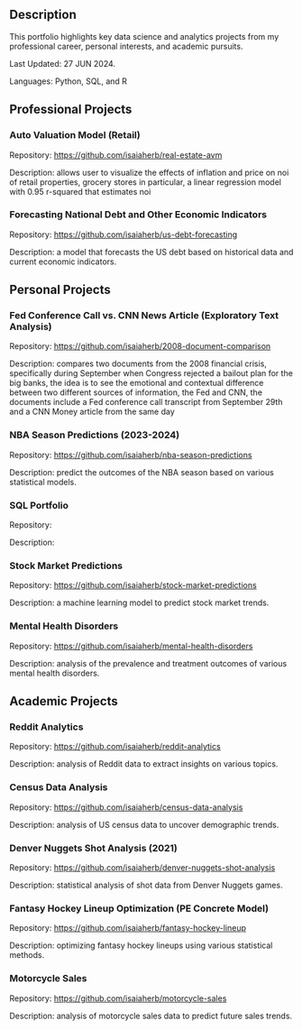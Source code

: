 ## Description
This portfolio highlights key data science and analytics projects from my professional career, personal interests, and academic pursuits.

Last Updated: 27 JUN 2024.

Languages: Python, SQL, and R

## Professional Projects

### Auto Valuation Model (Retail) 
Repository: https://github.com/isaiaherb/real-estate-avm

Description: allows user to visualize the effects of inflation and price on noi of retail properties, grocery stores in particular, a linear regression model with 0.95 r-squared that estimates noi

### Forecasting National Debt and Other Economic Indicators
Repository: https://github.com/isaiaherb/us-debt-forecasting

Description: a model that forecasts the US debt based on historical data and current economic indicators.

## Personal Projects

### Fed Conference Call vs. CNN News Article (Exploratory Text Analysis)
Repository: https://github.com/isaiaherb/2008-document-comparison

Description: compares two documents from the 2008 financial crisis, specifically during September when Congress rejected a bailout plan for the big banks, the idea is to see the emotional and contextual difference between two different sources of information, the Fed and CNN, the documents include a Fed conference call transcript from September 29th and a CNN Money article from the same day

### NBA Season Predictions (2023-2024)
Repository: https://github.com/isaiaherb/nba-season-predictions

Description: predict the outcomes of the NBA season based on various statistical models.

### SQL Portfolio 
Repository:

Description:


### Stock Market Predictions
Repository: https://github.com/isaiaherb/stock-market-predictions

Description: a machine learning model to predict stock market trends.

### Mental Health Disorders
Repository: https://github.com/isaiaherb/mental-health-disorders

Description: analysis of the prevalence and treatment outcomes of various mental health disorders.

## Academic Projects

### Reddit Analytics
Repository: https://github.com/isaiaherb/reddit-analytics

Description: analysis of Reddit data to extract insights on various topics.

### Census Data Analysis
Repository: https://github.com/isaiaherb/census-data-analysis

Description: analysis of US census data to uncover demographic trends.

### Denver Nuggets Shot Analysis (2021)
Repository: https://github.com/isaiaherb/denver-nuggets-shot-analysis

Description: statistical analysis of shot data from Denver Nuggets games.

### Fantasy Hockey Lineup Optimization (PE Concrete Model)
Repository: https://github.com/isaiaherb/fantasy-hockey-lineup

Description: optimizing fantasy hockey lineups using various statistical methods.

### Motorcycle Sales
Repository: https://github.com/isaiaherb/motorcycle-sales

Description: analysis of motorcycle sales data to predict future sales trends.
